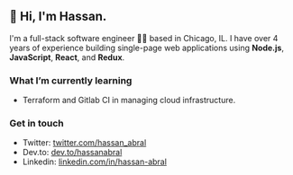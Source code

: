 ## 👋 Hi, I'm Hassan. 

I'm a full-stack software engineer 👨‍💻  based in Chicago, IL. I have over 4 years of experience building single-page web applications using **Node.js**, **JavaScript**, **React**, and **Redux**.
### What I’m currently learning

- Terraform and Gitlab CI in managing cloud infrastructure.

### Get in touch
- Twitter: [twitter.com/hassan_abral](https://twitter.com/hassan_abral)
- Dev.to: [dev.to/hassanabral](https://dev.to/hassanabral)
- Linkedin: [linkedin.com/in/hassan-abral](https://www.linkedin.com/in/hassan-abral)
<!--
**hassanabral/hassanabral** is a ✨ _special_ ✨ repository because its `README.md` (this file) appears on your GitHub profile.
